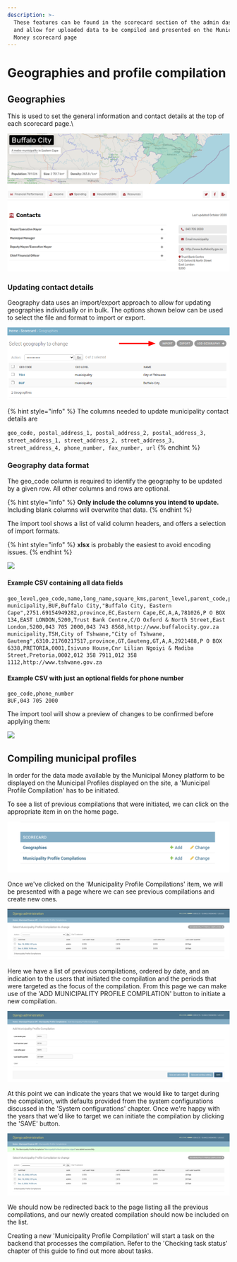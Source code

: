 ```yaml
---
description: >-
  These features can be found in the scorecard section of the admin dashboard
  and allow for uploaded data to be compiled and presented on the Municipal
  Money scorecard page
---
```


# Geographies and profile compilation

## Geographies <a href="#compiling-municipal-profiles" id="compiling-municipal-profiles"></a>

This is used to set the general information and contact details at the top of each scorecard page.\


![](<../.gitbook/assets/image (34).png>)

### Updating contact details

Geography data uses an import/export approach to allow for updating geographies individually or in bulk.  The options shown below can be used to select the file and format to import or export.

![](<../.gitbook/assets/image (21).png>)

{% hint style="info" %}
The columns needed to update municipality contact details are

`geo_code, postal_address_1, postal_address_2, postal_address_3, street_address_1, street_address_2, street_address_3, street_address_4, phone_number, fax_number, url`
{% endhint %}

### Geography data format

The geo\_code column is required to identify the geography to be updated by a given row. All other columns and rows are optional.

{% hint style="info" %}
**Only include the columns you intend to update.** Including blank columns will overwrite that data.
{% endhint %}

The import tool shows a list of valid column headers, and offers a selection of import formats.&#x20;

{% hint style="info" %}
**xlsx** is probably the easiest to avoid encoding issues.
{% endhint %}

![](../.gitbook/assets/Screenshot\_2022-06-01\_17-27-48.png)

#### Example CSV containing all data fields

```
geo_level,geo_code,name,long_name,square_kms,parent_level,parent_code,province_name,province_code,category,miif_category,population,postal_address_1,postal_address_2,postal_address_3,street_address_1,street_address_2,street_address_3,street_address_4,phone_number,fax_number,url
municipality,BUF,Buffalo City,"Buffalo City, Eastern Cape",2751.69154949282,province,EC,Eastern Cape,EC,A,A,781026,P O BOX 134,EAST LONDON,5200,Trust Bank Centre,C/O Oxford & North Street,East London,5200,043 705 2000,043 743 8568,http://www.buffalocity.gov.za
municipality,TSH,City of Tshwane,"City of Tshwane, Gauteng",6310.21760217517,province,GT,Gauteng,GT,A,A,2921488,P O BOX 6338,PRETORIA,0001,Isivuno House,Cnr Lilian Ngoiyi & Madiba Street,Pretoria,0002,012 358 7911,012 358 1112,http://www.tshwane.gov.za
```

#### Example CSV with just an optional fields for phone number

```
geo_code,phone_number
BUF,043 705 2000
```

The import tool will show a preview of changes to be confirmed before applying them:

![](../.gitbook/assets/Screenshot\_2022-06-01\_17-10-40.png)

## Compiling municipal profiles <a href="#compiling-municipal-profiles" id="compiling-municipal-profiles"></a>

In order for the data made available by the Municipal Money platform to be displayed on the Municipal Profiles displayed on the site, a 'Municipal Profile Compilation' has to be initiated.

To see a list of previous compilations that were initiated, we can click on the appropriate item in on the home page.

![](<../.gitbook/assets/Screenshot 2021-02-22 at 05.58.44.png>)

Once we've clicked on the 'Municipality Profile Compilations' item, we will be presented with a page where we can see previous compilations and create new ones.

![](<../.gitbook/assets/Screenshot 2020-12-22 at 07.56.26.png>)

Here we have a list of previous compilations, ordered by date, and an indication to the users that initiated the compilation and the periods that were targeted as the focus of the compilation. From this page we can make use of the 'ADD MUNICIPALITY PROFILE COMPILATION' button to initiate a new compilation.

![](<../.gitbook/assets/Screenshot 2020-12-22 at 08.00.50.png>)

At this point we can indicate the years that we would like to target during the compilation, with defaults provided from the system configurations discussed in the 'System configurations' chapter. Once we're happy with the years that we'd like to target we can initiate the compilation by clicking the 'SAVE' button.

![](<../.gitbook/assets/Screenshot 2020-12-22 at 08.07.23.png>)

We should now be redirected back to the page listing all the previous compilations, and our newly created compilation should now be included on the list.

Creating a new 'Municipality Profile Compilation' will start a task on the backend that processes the compilation. Refer to the 'Checking task status' chapter of this guide to find out more about tasks.

##
